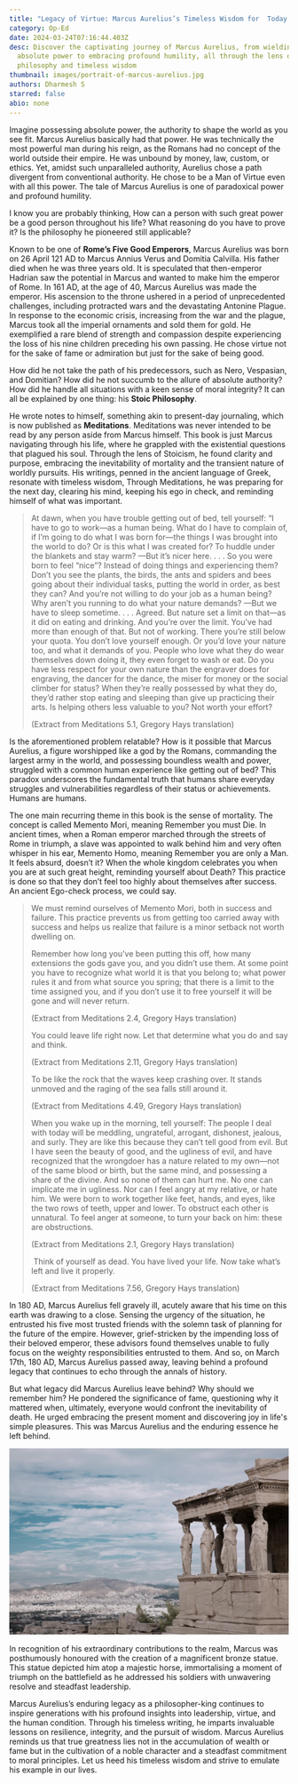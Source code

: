 ```yaml
---
title: "Legacy of Virtue: Marcus Aurelius’s Timeless Wisdom for  Today’s World"
category: Op-Ed
date: 2024-03-24T07:16:44.403Z
desc: Discover the captivating journey of Marcus Aurelius, from wielding
  absolute power to embracing profound humility, all through the lens of Stoic
  philosophy and timeless wisdom
thumbnail: images/portrait-of-marcus-aurelius.jpg
authors: Dharmesh S
starred: false
abio: none
---
```

<!--StartFragment-->

Imagine possessing absolute power, the authority to shape the world as you see fit. Marcus Aurelius basically had that power. He was technically the most powerful man during his reign, as the Romans had no concept of the world outside their empire. He was unbound by money, law, custom, or ethics. Yet, amidst such unparalleled authority, Aurelius chose a path divergent from conventional authority. He chose to be a Man of Virtue even with all this power. The tale of Marcus Aurelius is one of paradoxical power and profound humility.

I know you are probably thinking, How can a person with such great power be a good person throughout his life? What reasoning do you have to prove it? Is the philosophy he pioneered still applicable?  

Known to be one of **Rome’s Five Good Emperors**, Marcus Aurelius was born on 26 April 121 AD to Marcus Annius Verus and Domitia Calvilla. His father died when he was three years old. It is speculated that then-emperor Hadrian saw the potential in Marcus and wanted to make him the emperor of Rome. In 161 AD, at the age of 40, Marcus Aurelius was made the emperor. His ascension to the throne ushered in a period of unprecedented challenges, including protracted wars and the devastating Antonine Plague. In response to the economic crisis, increasing from the war and the plague, Marcus took all the imperial ornaments and sold them for gold. He exemplified a rare blend of strength and compassion despite experiencing the loss of his nine children preceding his own passing. He chose virtue not for the sake of fame or admiration but just for the sake of being good. 

How did he not take the path of his predecessors, such as Nero, Vespasian, and Domitian? How did he not succumb to the allure of absolute authority? How did he handle all situations with a keen sense of moral integrity? It can all be explained by one thing: his **Stoic Philosophy**. 

He wrote notes to himself, something akin to present-day journaling, which is now published as **Meditations**. Meditations was never intended to be read by any person aside from Marcus himself. This book is just Marcus navigating through his life, where he grappled with the existential questions that plagued his soul. Through the lens of Stoicism, he found clarity and purpose, embracing the inevitability of mortality and the transient nature of worldly pursuits. His writings, penned in the ancient language of Greek, resonate with timeless wisdom, Through Meditations, he was preparing for the next day, clearing his mind, keeping his ego in check, and reminding himself of what was important.  

> At dawn, when you have trouble getting out of bed, tell yourself: “I have to go to work—as a human being. What do I have to complain of, if I’m going to do what I was born for—the things I was brought into the world to do? Or is this what I was created for? To huddle under the blankets and stay warm? —But it’s nicer here. . . . So you were born to feel “nice”? Instead of doing things and experiencing them? Don’t you see the plants, the birds, the ants and spiders and bees going about their individual tasks, putting the world in order, as best they can? And you’re not willing to do your job as a human being? Why aren’t you running to do what your nature demands? —But we have to sleep sometime. . . . Agreed. But nature set a limit on that—as it did on eating and drinking. And you’re over the limit. You’ve had more than enough of that. But not of working. There you’re still below your quota. You don’t love yourself enough. Or you’d love your nature too, and what it demands of you. People who love what they do wear themselves down doing it, they even forget to wash or eat. Do you have less respect for your own nature than the engraver does for engraving, the dancer for the dance, the miser for money or the social climber for status? When they’re really possessed by what they do, they’d rather stop eating and sleeping than give up practicing their arts. Is helping others less valuable to you? Not worth your effort? 
>
> (Extract from Meditations 5.1, Gregory Hays translation)

Is the aforementioned problem relatable? How is it possible that Marcus Aurelius, a figure worshipped like a god by the Romans, commanding the largest army in the world, and possessing boundless wealth and power, struggled with a common human experience like getting out of bed? This paradox underscores the fundamental truth that humans share everyday struggles and vulnerabilities regardless of their status or achievements. Humans are humans. 

The one main recurring theme in this book is the sense of mortality. The concept is called Memento Mori, meaning Remember you must Die. In ancient times, when a Roman emperor marched through the streets of Rome in triumph, a slave was appointed to walk behind him and very often whisper in his ear, Memento Homo, meaning Remember you are only a Man. It feels absurd, doesn’t it? When the whole kingdom celebrates you when you are at such great height, reminding yourself about Death? This practice is done so that they don’t feel too highly about themselves after success. An ancient Ego-check process, we could say. 

> We must remind ourselves of Memento Mori, both in success and failure. This practice prevents us from getting too carried away with success and helps us realize that failure is a minor setback not worth dwelling on. 
>
> Remember how long you’ve been putting this off, how many extensions the gods gave you, and you didn’t use them. At some point you have to recognize what world it is that you belong to; what power rules it and from what source you spring; that there is a limit to the time assigned you, and if you don’t use it to free yourself it will be gone and will never return.
>
> (Extract from Meditations 2.4, Gregory Hays translation)
>
> You could leave life right now. Let that determine what you do and say and think.
>
> (Extract from Meditations 2.11, Gregory Hays translation)
>
> To be like the rock that the waves keep crashing over. It stands unmoved and the raging of the sea falls still around it.
>
> (Extract from Meditations 4.49, Gregory Hays translation)
>
> When you wake up in the morning, tell yourself: The people I deal with today will be meddling, ungrateful, arrogant, dishonest, jealous, and surly. They are like this because they can’t tell good from evil. But I have seen the beauty of good, and the ugliness of evil, and have recognized that the wrongdoer has a nature related to my own—not of the same blood or birth, but the same mind, and possessing a share of the divine. And so none of them can hurt me. No one can implicate me in ugliness. Nor can I feel angry at my relative, or hate him. We were born to work together like feet, hands, and eyes, like the two rows of teeth, upper and lower. To obstruct each other is unnatural. To feel anger at someone, to turn your back on him: these are obstructions.
>
> (Extract from Meditations 2.1, Gregory Hays translation)
>
>  Think of yourself as dead. You have lived your life. Now take what’s left and live it properly.
>
> (Extract from Meditations 7.56, Gregory Hays translation)

In 180 AD, Marcus Aurelius fell gravely ill, acutely aware that his time on this earth was drawing to a close. Sensing the urgency of the situation, he entrusted his five most trusted friends with the solemn task of planning for the future of the empire. However, grief-stricken by the impending loss of their beloved emperor, these advisors found themselves unable to fully focus on the weighty responsibilities entrusted to them. And so, on March 17th, 180 AD, Marcus Aurelius passed away, leaving behind a profound legacy that continues to echo through the annals of history.

But what legacy did Marcus Aurelius leave behind? Why should we remember him? He pondered the significance of fame, questioning why it mattered when, ultimately, everyone would confront the inevitability of death. He urged embracing the present moment and discovering joy in life's simple pleasures. This was Marcus Aurelius and the enduring essence he left behind.

![](images/pexels-jimmy-teoh-951531.jpg)

In recognition of his extraordinary contributions to the realm, Marcus was posthumously honoured with the creation of a magnificent bronze statue. This statue depicted him atop a majestic horse, immortalising a moment of triumph on the battlefield as he addressed his soldiers with unwavering resolve and steadfast leadership.

Marcus Aurelius’s enduring legacy as a philosopher-king continues to inspire generations with his profound insights into leadership, virtue, and the human condition. Through his timeless writing, he imparts invaluable lessons on resilience, integrity, and the pursuit of wisdom. Marcus Aurelius reminds us that true greatness lies not in the accumulation of wealth or fame but in the cultivation of a noble character and a steadfast commitment to moral principles. Let us heed his timeless wisdom and strive to emulate his example in our lives.

<!--EndFragment-->